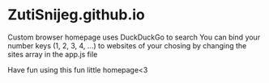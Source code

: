# ZutiSnijeg.github.io
Custom browser homepage
uses DuckDuckGo to search
You can bind your number keys (1, 2, 3, 4, ...) to websites of your chosing by changing the sites array in the app.js file

Have fun using this fun little homepage<3
